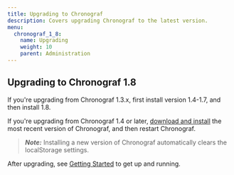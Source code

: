 ```yaml
---
title: Upgrading to Chronograf
description: Covers upgrading Chronograf to the latest version.
menu:
  chronograf_1_8:
    name: Upgrading
    weight: 10
    parent: Administration
---
```


## Upgrading to Chronograf 1.8

If you're upgrading from Chronograf 1.3.x, first install version 1.4-1.7, and then install 1.8.

If you're upgrading from Chronograf 1.4 or later, [download and install](https://portal.influxdata.com/downloads) the most recent version of Chronograf, and then restart Chronograf.

> ***Note:*** Installing a new version of Chronograf automatically clears the localStorage settings.

After upgrading, see [Getting Started](/chronograf/latest/introduction/getting-started/) to get up and running.